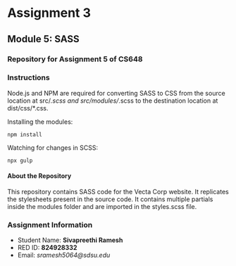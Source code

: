 # Assignment 3

## Module 5: SASS

### Repository for Assignment 5 of CS648

### Instructions

Node.js and NPM are required for converting SASS to CSS from the source location at src/*.scss and src/modules/*.scss to the destination location at dist/css/*.css.

Installing the modules:

`npm install`

Watching for changes in SCSS:

`npx gulp`

#### About the Repository

This repository contains SASS code for the Vecta Corp website. It replicates the stylesheets present in the source code. It contains multiple partials inside the modules folder and are imported in the styles.scss file.

### Assignment Information

* Student Name: **Sivapreethi Ramesh**
* RED ID: **824928332**
* Email: _sramesh5064@sdsu.edu_
